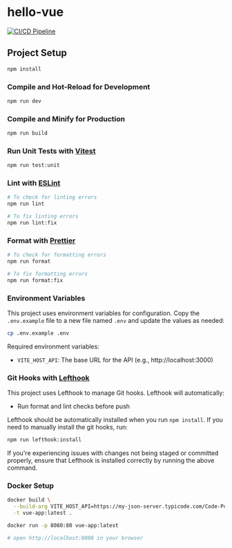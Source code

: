 # hello-vue

[![CI/CD Pipeline](https://github.com/nithyanatarajan/hello-vue/actions/workflows/ci.yml/badge.svg)](https://github.com/nithyanatarajan/hello-vue/actions/workflows/ci.yml)

## Project Setup

```sh
npm install
```

### Compile and Hot-Reload for Development

```sh
npm run dev
```

### Compile and Minify for Production

```sh
npm run build
```

### Run Unit Tests with [Vitest](https://vitest.dev/)

```sh
npm run test:unit
```

### Lint with [ESLint](https://eslint.org/)

```sh
# To check for linting errors
npm run lint

# To fix linting errors
npm run lint:fix
```

### Format with [Prettier](https://prettier.io/)

```sh
# To check for formatting errors
npm run format

# To fix formatting errors
npm run format:fix
```

### Environment Variables

This project uses environment variables for configuration. Copy the `.env.example` file to a new file named `.env` and update the values as needed:

```sh
cp .env.example .env
```

Required environment variables:
- `VITE_HOST_API`: The base URL for the API (e.g., http://localhost:3000)

### Git Hooks with [Lefthook](https://github.com/evilmartians/lefthook)

This project uses Lefthook to manage Git hooks. Lefthook will automatically:
- Run format and lint checks before push

Lefthook should be automatically installed when you run `npm install`. If you need to manually install the git hooks, run:

```sh
npm run lefthook:install
```

If you're experiencing issues with changes not being staged or committed properly, ensure that Lefthook is installed correctly by running the above command.

### Docker Setup

```sh
docker build \
  --build-arg VITE_HOST_API=https://my-json-server.typicode.com/Code-Pop/Real-World_Vue-3 \
  -t vue-app:latest .

docker run -p 8080:80 vue-app:latest

# open http://localhost:8080 in your browser
```